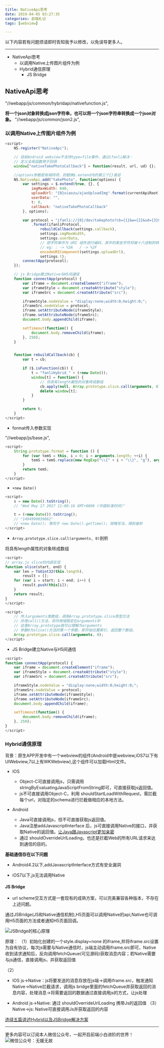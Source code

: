```yaml
---
title: NativeApi思考
date: 2019-04-05 03:27:35
categories: 前端札记
tags: [webview]

---
```

以下内容若有问题烦请即时告知我予以修改，以免误导更多人。

---




<!-- MarkdownTOC -->

- NativeApi思考
	- 以调用Native上传图片组件为例
	- Hybrid通信原理
		- JS Bridge

<!-- /MarkdownTOC -->

<!-- more -->

## NativeApi思考

"//webapp/js/common/hybridapi/nativefunction.js",

**将一个json对象转换成json字符串，也可以将一个json字符串转换成一个json对象。**
"//webapp/js/common/json2.js",

### 以调用Native上传图片组件为例

```javascript
<script>
    NS.register("NativeApi");

    // 目前Android webview不支持type=file事件，通过ifanli解决：
    // 定义全局函数用于回调 
    window["nativeTakePhotoCallback"] = function(result, url, ud) {};

    //options参数若有相同项，则替换$.extend内的第三个{}类目
    NS.NativeApi.add("takePhoto", function(options) {
        var settings = $.extend(true, {}, {
            imgMaxWidth: 640,
            uploadUrl: "{0}xiaozu/ajaxUploadImg".format(currentApiRoot),
            userData: "",
            t: 0,
            callback: "nativeTakePhotoCallback"
        }, options);

        var protocol = "ifanli://{0}/dev/takephoto?cb={1}&w={2}&ud={3}&upload={4}&t={5}"
            .format(ifanliProtocol,
                rebuildCallback(settings.callback),
                settings.imgMaxWidth,
                settings.userData,
                // 把字符串作为 URI 组件进行编码，其中的某些字符将被十六进制的转义序列进行替换。
                // eg: : -> %3A   / -> %2F
                encodeURIComponent(settings.uploadUrl),
                settings.t);
        connectApp(protocol);
    });

    // js Bridge建立Native与H5间通信
    function connectApp(protocol) {
        var iframe = document.createElement("iframe");
        var iframeStyle = document.createAttribute("style");
        var iframeSrc = document.createAttribute("src");

        iframeStyle.nodeValue = "display:none;width:0;height:0;";
        iframeSrc.nodeValue = protocol;
        iframe.setAttributeNode(iframeStyle);
        iframe.setAttributeNode(iframeSrc);
        document.body.appendChild(iframe);

        setTimeout(function() {
            document.body.removeChild(iframe);
        }, 250);
    }


    function rebuildCallback(cb) {
        var t = cb;

        if ($.isFunction(cb)) {
            t = "fanliHybrid_" + (+new Date());
            window[t] = function() {
                // 将具有length属性的对象转成数组
                cb.apply(null, Array.prototype.slice.call(arguments, 0));
                delete window[t];
            }
        }

        return t;
    }
</script>
```

- format传入参数实现

"//webapp/js/base.js",
```javascript
<script>
    String.prototype.format = function () {
        for (var temS = this, i = 0; i < arguments.length; ++i) {
            temS = temS.replace(new RegExp("\\{" + i + "\\}", "g"), arguments[i]);
        }
        return temS;
    }
</script>
```

- `+new Date()`

```javascript
<script>
    s = new Date().toString();
    // "Wed May 17 2017 11:00:16 GMT+0800 (中国标准时间)"

    t = (+new Date()).toString();
    // "1494990039861"
    // +new Date(); 等同于 new Date().getTime(); 简略写法，得到毫秒
</script>
```


- `Array.prototype.slice.call(arguments, 0)`剖析

将具有length属性的对象转成数组

```javascript
<script>
// array.js slice的内部实现
function slice(start, end) {
    var len = ToUint32(this.length),
        result = [];
    for (var i = start; i < end; i++) {
        result.push(this[i]);
    }
    return result;
}
</script>
```

```javascript
<script>
    // 传入arguments类数组，调用Array.prototype.slice原型方法
    // 并用call()方法，将作用域限定在arguments中
    // 这里Array.prototype就可以理解为arguments
    // 参数0为slice()方法的第一个参数，即开始位置索引，返回整个数组。
    Array.prototype.slice.call(arguments, 0);
</script>
```

- JS Bridge建立Native与H5间通信

```javascript
<script>
function connectApp(protocol) {
    var iframe = document.createElement("iframe");
    var iframeStyle = document.createAttribute("style");
    var iframeSrc = document.createAttribute("src");

    iframeStyle.nodeValue = "display:none;width:0;height:0;";
    iframeSrc.nodeValue = protocol;
    iframe.setAttributeNode(iframeStyle);
    iframe.setAttributeNode(iframeSrc);
    document.body.appendChild(iframe);

    setTimeout(function() {
        document.body.removeChild(iframe);
    }, 250);
}
</script>
```

### Hybrid通信原理
背景：原生APP开发中有一个webview的组件(Android中是webview,iOS7以下有UIWebview,7以上有WKWebview),这个组件可以加载Html文件。

- IOS
  - Object-C可直接调用js，只需调用stringByEvaluatingJavaScriptFromString即可，可直接获取js返回值。
  - js不可直接调用Object-C，利用 shouldStartLoadWithRequest，需拦截每个url，对指定的schema进行拦截做相应的本地方法。

- Android
  - Java可直接调用js，但不可直接获取js返回值。
  - Java注册addJavascriptInterface 后，js可直接调用Native的接口，并获取Native的返回值。[让Java跟Javascript更加亲密](http://www.alloyteam.com/2013/02/rang-java-gen-javascript-geng-jia-qin-mi/)
  - 通过 shouldOverrideUrlLoading，也还是拦截Web的所有URL请求来达到通信的目的。


**基础通信存在以下问题**

- Android4.2以下,addJavascriptInterface方式有安全漏洞

- iOS7以下,js无法调用Native


#### JS Bridge

- url scheme交互方式是一套现有的成熟方案，可以完美兼容各种版本，不存在上述问题。

通过JSBridge(JS和Native通信机制),H5页面可以调用Native的api,Native也可调用H5页面的方法或者通知H5页面回调。

![JSBridge的核心原理](https://dailc.github.io/staticResource/blog/hybrid/jsbridge/img_hybrid_base_jsbridgePrinciple_1.png?_=5931322)

原理：
（1）初始化创建的一个style.display=none 的iframe,并将iframe.src设置为自有协议，每次js需要与Native通信时，js端主动调用iframe.src即可，Native收到请求通知后，反向调用fetchQueue(可见源码)获取消息内容；若Native需要与js通信，直接调用js，并获取返回值

（2）
- IOS
js->Native：js将要发送的消息存放在js端->调用iframe.src，触发通知Native->Native拦截请求，调用js bridge里面的fetchQueue并获取返回的消息内容，处理消息->将需要返回的数据通过直接调用js的方式，让js处理

- Android
js->Native: 通过 shouldOverrideUrlLoading 携带Js的返回值
（3）Native->js: Native可直接调用Js并获取返回的内容

[连续五篇讲述Hybrid以及JSBridge解决方案](http://www.cnblogs.com/dailc/p/5930231.html)








---
更多内容可以订阅本人微信公众号，一起开启前端小白进阶的世界！
![微信公众号：无媛无故](http://ww1.sinaimg.cn/large/006tNc79gy1g59sd1aky1j325s0m80xf.jpg)